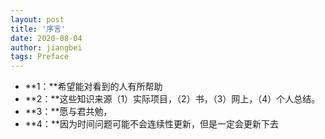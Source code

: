 ```yaml
---
layout: post
title: '序言'
date: 2020-08-04
author: jiangbei
tags: Preface
---
```


* **1：**希望能对看到的人有所帮助
* **2：**这些知识来源（1）实际项目，（2）书，（3）网上，（4）个人总结。  
* **3：**愿与君共勉，
* **4：**因为时间问题可能不会连续性更新，但是一定会更新下去